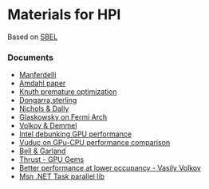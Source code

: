 # Materials for HPI

Based on [SBEL](https://sbel.wisc.edu/Courses/ME964/)

### Documents 

* [Manferdelli]()
* [Amdahl paper]()
* [Knuth premature optimization]()
* [Dongarra,sterling]()
* [Nichols & Dally]()
* [Glaskowsky on Fermi Arch]()
* [Volkov & Demmel]()
* [Intel debunking GPU performance]()
* [Vuduc on GPu-CPU performance comparison](./docs)
* [Bell & Garland]()
* [Thrust - GPU Gems](thrustGPUgems2011.pdf)
* [Better performance at lower occupancy - Vasily Volkov](talkVolkov10-GTC)
* [Msn .NET Task parallel lib](msnTaskParallelLibrary2009.pdf)
